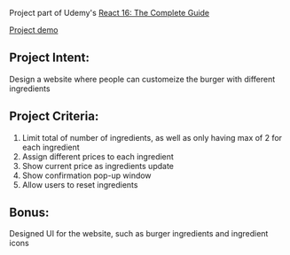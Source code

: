 Project part of Udemy's [React 16: The Complete Guide](https://www.udemy.com/course/react-the-complete-guide-incl-redux/)

[Project demo](https://yishuenlo.github.io/burger-builder/)

## Project Intent: 
Design a website where people can customeize the burger with different ingredients

## Project Criteria:
1. Limit total of number of ingredients, as well as only having max of 2 for each ingredient
2. Assign different prices to each ingredient
3. Show current price as ingredients update
4. Show confirmation pop-up window
5. Allow users to reset ingredients

## Bonus:
Designed UI for the website, such as burger ingredients and ingredient icons

